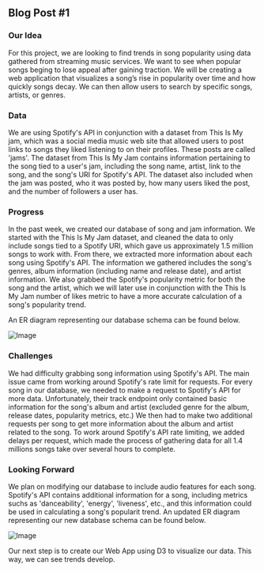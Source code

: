 ## Blog Post #1

### Our Idea
For this project, we are looking to find trends in song popularity using data gathered from streaming music services. We want to see when popular songs beging to lose appeal after gaining traction. We will be creating a web application that visualizes a song’s rise in popularity over time and how quickly songs decay. We can then allow users to search by specific songs, artists, or genres.

### Data

We are using Spotify's API in conjunction with a dataset from This Is My jam, which was a social media music web site that allowed users to post links to songs they liked listening to on their profiles. These posts are called 'jams'. The dataset from This Is My Jam contains information pertaining to the song tied to a user's jam, including the song name, artist, link to the song, and the song's URI for Spotify's API. The dataset also included when the jam was posted, who it was posted by, how many users liked the post, and the number of followers a user has. 

### Progress

In the past week, we created our database of song and jam information.  We started with the This Is My Jam dataset, and cleaned the data to only include songs tied to a Spotify URI, which gave us approximately 1.5 million songs to work with. From there, we extracted more information about each song using Spotify's API. The information we gathered includes the song's genres, album information (including name and release date), and artist information. We also grabbed the Spotify's popularity metric for both the song and the artist, which we will later use in conjunction with the This Is My Jam number of likes metric to have a more accurate calculation of a song's popularity trend.

An ER diagram representing our database schema can be found below.

![Image](http://i.imgur.com/fpruJbx.png)


### Challenges

We had difficulty grabbing song information using Spotify's API. The main issue came from working around Spotify's rate limit for requests. For every song in our database, we needed to make a request to Spotify's API for more data. Unfortunately, their track endpoint only contained basic information for the song's album and artist (excluded genre for the album, release dates, popularity metrics, etc.) We then had to make two additional requests per song to get more information about the album and artist related to the song. To work around Spotify's API rate limiting, we added delays per request, which made the process of gathering data for all 1.4 millions songs take over several hours to complete.

### Looking Forward

We plan on modifying our database to include audio features for each song. Spotify's API contains additional information for a song, including metrics suchs as 'danceability', 'energy', 'liveness', etc., and this information could be used in calculating a song's popularit trend. An updated ER diagram representing our new database schema can be found below.

![Image](http://i.imgur.com/H2Oz5ST.png)

Our next step is to create our Web App using D3 to visualize our data. This way, we can see trends develop.
